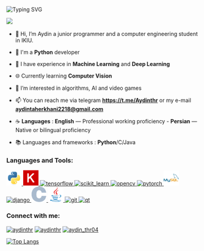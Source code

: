 ![Typing SVG](https://readme-typing-svg.herokuapp.com?font=Fira+Code&size=24&pause=1000&color=7F7FFF&width=435&lines=Python+Developer;AI+Enthusiast)


<img src="https://media.giphy.com/media/qgQUggAC3Pfv687qPC/giphy.gif" width="1050" />

- 👋 Hi, I’m Aydin a junior programmer and a computer engineering student in IKIU.

- 🚀 I'm a **Python** developer

- 🧠 I have experience in **Machine Learning** and **Deep Learning**

- 🌐 Currently learning **Computer Vision**

- 👀 I’m interested in algorithms, AI and video games

- 📫 You can reach me via telegram **https://t.me/Aydinthr** or my e-mail **aydintaherkhani2218@gmail.com**

- ☕ **Languages** : **English** — Professional working proficiency - **Persian** — Native or bilingual proficiency

- 📚 Languages and frameworks : **Python**/C/Java

<h3 align="left">Languages and Tools:</h3>
<p align="left">
  <a href="https://www.python.org" target="_blank" rel="noreferrer">
    <img src="https://raw.githubusercontent.com/devicons/devicon/master/icons/python/python-original.svg" alt="python" width="40" height="40"/>
  </a>
  <a href="https://keras.io/" target="_blank" rel="noreferrer">
    <img src="https://raw.githubusercontent.com/devicons/devicon/master/icons/keras/keras-original.svg" alt="keras" width="40" height="40"/>
  </a>
  <a href="https://www.tensorflow.org" target="_blank" rel="noreferrer">
    <img src="https://www.vectorlogo.zone/logos/tensorflow/tensorflow-icon.svg" alt="tensorflow" width="40" height="40"/>
  </a>
  <a href="https://scikit-learn.org/" target="_blank" rel="noreferrer">
    <img src="https://upload.wikimedia.org/wikipedia/commons/0/05/Scikit_learn_logo_small.svg" alt="scikit_learn" width="40" height="40"/>
  </a>
  <a href="https://opencv.org/" target="_blank" rel="noreferrer">
    <img src="https://www.vectorlogo.zone/logos/opencv/opencv-icon.svg" alt="opencv" width="40" height="40"/>
  </a>
  <a href="https://pytorch.org/" target="_blank" rel="noreferrer">
    <img src="https://www.vectorlogo.zone/logos/pytorch/pytorch-icon.svg" alt="pytorch" width="40" height="40"/>
  </a>
  <a href="https://www.mysql.com/" target="_blank" rel="noreferrer">
    <img src="https://raw.githubusercontent.com/devicons/devicon/master/icons/mysql/mysql-original-wordmark.svg" alt="mysql" width="40" height="40"/>
  </a>
  <a href="https://www.djangoproject.com/" target="_blank" rel="noreferrer">
    <img src="https://cdn.worldvectorlogo.com/logos/django.svg" alt="django" width="40" height="40"/>
  </a>
  <a href="https://www.cprogramming.com/" target="_blank" rel="noreferrer">
    <img src="https://raw.githubusercontent.com/devicons/devicon/master/icons/c/c-original.svg" alt="c" width="40" height="40"/>
  </a>
  <a href="https://www.java.com" target="_blank" rel="noreferrer">
    <img src="https://raw.githubusercontent.com/devicons/devicon/master/icons/java/java-original.svg" alt="java" width="40" height="40"/>
  </a>
  <a href="https://git-scm.com/" target="_blank" rel="noreferrer">
    <img src="https://www.vectorlogo.zone/logos/git-scm/git-scm-icon.svg" alt="git" width="40" height="40"/>
  </a>
  <a href="https://www.qt.io/" target="_blank" rel="noreferrer">
    <img src="https://upload.wikimedia.org/wikipedia/commons/0/0b/Qt_logo_2016.svg" alt="qt" width="40" height="40"/>
  </a>
</p>


<h3 align="left">Connect with me:</h3>
<p align="left">
<a href="https://linkedin.com/in/aydinthr" target="blank"><img align="center" src="https://raw.githubusercontent.com/rahuldkjain/github-profile-readme-generator/master/src/images/icons/Social/linked-in-alt.svg" alt="aydinthr" height="30" width="40" /></a>
<a href="https://kaggle.com/aydinthr" target="blank"><img align="center" src="https://raw.githubusercontent.com/rahuldkjain/github-profile-readme-generator/master/src/images/icons/Social/kaggle.svg" alt="aydinthr" height="30" width="40" /></a>
<a href="https://instagram.com/aydin_thr04" target="blank"><img align="center" src="https://raw.githubusercontent.com/rahuldkjain/github-profile-readme-generator/master/src/images/icons/Social/instagram.svg" alt="aydin_thr04" height="30" width="40" /></a>
</p>









[![Top Langs](https://github-readme-stats.vercel.app/api/top-langs/?username=Aydinthr2004&layout=compact&theme=dark)](https://github.com/anuraghazra/github-readme-stats)












